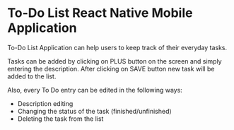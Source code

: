 # To-Do List React Native Mobile Application

To-Do List Application can help users to keep track of their everyday tasks.

Tasks can be added by clicking on PLUS button on the screen and simply entering the description. After clicking on SAVE button new task will be added to the list.

Also, every To Do entry can be edited in the following ways:
- Description editing
- Changing the status of the task (finished/unfinished)
- Deleting the task from the list